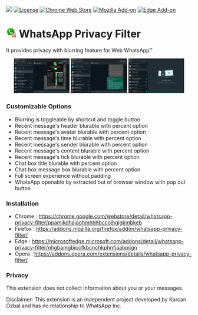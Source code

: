 <a href="https://www.patreon.com/karcan"><img src="https://img.shields.io/badge/PATREON-D14836?style=flat-square&logo=patreon&logoColor=white&color=orange"></a>
[![License](https://img.shields.io/github/license/karcan/whatsapp-privacy-filter?style=flat-square)](https://github.com/karcan/WhatsApp-Privacy-Filter/blob/master/LICENSE)
[![Chrome Web Store](https://img.shields.io/chrome-web-store/users/ppamjkdhajaohmhhhbccojhgigkmbkeb?color=green&label=Chrome%20Users&logoColor=white&style=flat-square)](https://chrome.google.com/webstore/detail/whatsapp-privacy-filter/ppamjkdhajaohmhhhbccojhgigkmbkeb)
[![Mozilla Add-on](https://img.shields.io/amo/users/%7B8d4d41ca-5d76-4ac2-81e5-ec91acb95e4a%7D?color=green&label=Mozilla%20Users&style=flat-square)](https://addons.mozilla.org/firefox/addon/whatsapp-privacy-filter/)
[![Edge Add-on](https://img.shields.io/badge/dynamic/json?color=green&label=Edge%20Users&query=%24.activeInstallCount&url=https%3A%2F%2Fmicrosoftedge.microsoft.com%2Faddons%2Fgetproductdetailsbycrxid%2Fnhgbamgbiccfkbcnchkphnfjaabpijgn)](https://microsoftedge.microsoft.com/addons/detail/whatsapp-privacy-filter/nhgbamgbiccfkbcnchkphnfjaabpijgn)

# <img src="/source/app/public/logo.png" width="28">  WhatsApp Privacy Filter
It provides privacy with blurring feature for Web WhatsApp™

<p align="center">
  <img width="30%" title="Privacy Filter for WhatsApp™ Web" alt="Privacy Filter for WhatsApp™ Web" src="/docs/img/popup-preview.png">
  <img width="30%" title="Privacy Filter for WhatsApp™ Web" alt="Privacy Filter for WhatsApp™ Web" src="/docs/img/message-preview.png">
  <img width="30%" title="Privacy Filter for WhatsApp™ Web" alt="Privacy Filter for WhatsApp™ Web" src="/docs/img/popout-preview.png">
</p>

### Customizable Options
* Blurring is toggleable by shortcut and toggle button
* Recent message's header blurable with percent option
* Recent message's avatar blurable with percent option
* Recent message's time blurable with percent option
* Recent message's sender blurable with percent option
* Recent message's content blurable with percent option
* Recent message's tick blurable with percent option
* Chat box title blurable with percent option
* Chat box message box blurable with percent option
* Full screen experience without padding
* WhatsApp openable by extracted out of browser window with pop out button

### Installation
* Chrome : https://chrome.google.com/webstore/detail/whatsapp-privacy-filter/ppamjkdhajaohmhhhbccojhgigkmbkeb
* Firefox : https://addons.mozilla.org/firefox/addon/whatsapp-privacy-filter/
* Edge : https://microsoftedge.microsoft.com/addons/detail/whatsapp-privacy-filter/nhgbamgbiccfkbcnchkphnfjaabpijgn
* Opera : https://addons.opera.com/extensions/details/whatsapp-privacy-filter/

### Privacy
This extension does not collect information about you or your messages.

Disclaimer: This extension is an independent project developed by Karcan Özbal and has no relationship to WhatsApp Inc.

